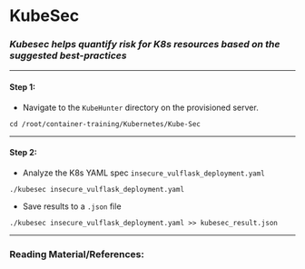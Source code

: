 # **KubeSec**


### *Kubesec helps quantify risk for K8s resources based on the suggested best-practices*

-------

#### Step 1:

* Navigate to the `KubeHunter` directory on the provisioned server.

```commandline
cd /root/container-training/Kubernetes/Kube-Sec
```

-------

#### Step 2:

* Analyze the K8s YAML spec `insecure_vulflask_deployment.yaml`

```commandline
./kubesec insecure_vulflask_deployment.yaml

```

* Save results to a `.json` file

```commandline
./kubesec insecure_vulflask_deployment.yaml >> kubesec_result.json
```

---------

### Reading Material/References:

